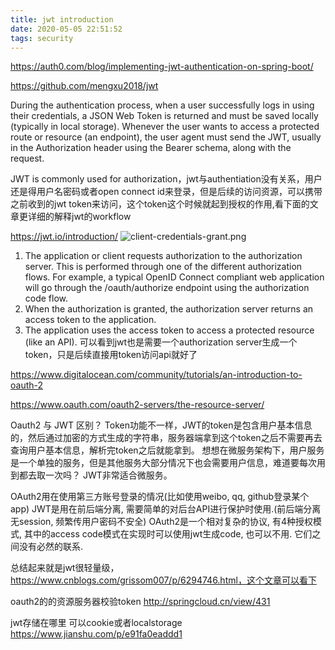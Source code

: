 ```yaml
---
title: jwt introduction
date: 2020-05-05 22:51:52
tags: security
---
```


https://auth0.com/blog/implementing-jwt-authentication-on-spring-boot/

https://github.com/mengxu2018/jwt

During the authentication process, when a user successfully logs in using their credentials, a JSON Web Token is returned and must be saved locally (typically in local storage). Whenever the user wants to access a protected route or resource (an endpoint), the user agent must send the JWT, usually in the Authorization header using the Bearer schema, along with the request.

JWT is commonly used for authorization，jwt与authentiation没有关系，用户还是得用户名密码或者open connect id来登录，但是后续的访问资源，可以携带之前收到的jwt token来访问，这个token这个时候就起到授权的作用,看下面的文章更详细的解释jwt的workflow

https://jwt.io/introduction/
![client-credentials-grant.png](/images/client-credentials-grant.png)
1. The application or client requests authorization to the authorization server. This is performed through one of the different authorization flows. For example, a typical OpenID Connect compliant web application will go through the /oauth/authorize endpoint using the authorization code flow.
2. When the authorization is granted, the authorization server returns an access token to the application.
3. The application uses the access token to access a protected resource (like an API).
可以看到jwt也是需要一个authorization server生成一个token，只是后续直接用token访问api就好了 


https://www.digitalocean.com/community/tutorials/an-introduction-to-oauth-2

https://www.oauth.com/oauth2-servers/the-resource-server/

Oauth2 与 JWT 区别？
Token功能不一样，JWT的token是包含用户基本信息的，然后通过加密的方式生成的字符串，服务器端拿到这个token之后不需要再去查询用户基本信息，解析完token之后就能拿到。
想想在微服务架构下，用户服务是一个单独的服务，但是其他服务大部分情况下也会需要用户信息，难道要每次用到都去取一次吗？ JWT非常适合微服务。

OAuth2用在使用第三方账号登录的情况(比如使用weibo, qq, github登录某个app)
JWT是用在前后端分离, 需要简单的对后台API进行保护时使用.(前后端分离无session, 频繁传用户密码不安全)
OAuth2是一个相对复杂的协议, 有4种授权模式, 其中的access code模式在实现时可以使用jwt生成code, 也可以不用. 它们之间没有必然的联系.

总结起来就是jwt很轻量级，https://www.cnblogs.com/grissom007/p/6294746.html，这个文章可以看下

oauth2的的资源服务器校验token
http://springcloud.cn/view/431


jwt存储在哪里
可以cookie或者localstorage
https://www.jianshu.com/p/e91fa0eaddd1
